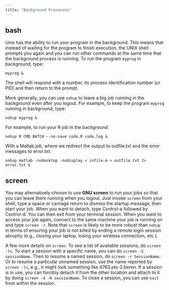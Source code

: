 ```yaml
---
title: "Background Processes"
---
```

## bash

Unix has the ability to run your program in the background. This means
that instead of waiting for the program to finish execution, the UNIX
shell prompts you again and you can run other commands at the same time
that the background process is running. To run the program `myprog` in
background, type:

    myprog &

The shell will respond with a number, its process identification number
(or PID) and then return to the prompt.

More generally, you can use `nohup` to leave a big job running in the
background even after you logout. For example, to keep the program
`myprog` running in background, type:

    nohup myprog &

For example, to run your R job in the background:

    nohup R CMD BATCH --no-save code.R code.log &

<span style="letter-spacing: 0px;">With a Matlab job, where we redirect
the output to outfile.txt and the error messages to error.txt:</span>

    nohup matlab -nodesktop -nodisplay < infile.m > outfile.txt 2> error.txt &

## screen

You may alternatively choose to use **GNU screen** to run your jobs so
that you can leave them running when you logout. Just invoke `screen`
from your shell, type a space or carriage return to dismiss the startup
message, then start your job. When you want to detach, type Control-a
followed by Control-d. You can then exit from your terminal session.
When you want to access your job again, connect to the same machine your
job is running on and type `screen -r`. Note that `screen` is likely to
be more robust than `nohup` in terms of ensuring your job is not killed
by ending a remote login session abruptly (e.g., closing your laptop,
losing your wireless connection, etc.).

A few more details on `screen`. To see a list of available sessions, do
`screen -ls`. To start a session with a specific name, you can do
`screen -S sessionName`. Then to resume a named session, do
`screen -r SessionName`. Or to resume a particular unnamed session, use
the name reported by `screen -ls`, e.g., it might look something like
4763.pts-2.beren. If a session is in use, you can forcibly detach it
from the other location and attach to it by doing
`screen -d -R sessionName`. To close a session, you can use `exit` from
within the session.
